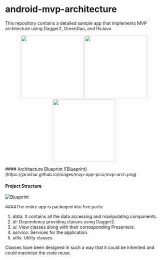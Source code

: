 # android-mvp-architecture
This repository contains a detailed sample app that implements MVP architecture using Dagger2, GreenDao, and RxJava
<p align="center">
  <img src="https://janishar.github.io/images/mvp-app-pics/mvp-login.png" width="200">
  <img src="https://janishar.github.io/images/mvp-app-pics/main-view.png" width="200">
  <img src="https://janishar.github.io/gifs/mvp-app.gif" width="200">
</p>
#### Architecture Blueprint
![Blueprint](https://janishar.github.io/images/mvp-app-pics/mvp-arch.png)

#### Project Structure
![Blueprint](https://janishar.github.io/images/mvp-app-pics/mvp-project-structure-diagram.png)

####The entire app is packaged into five parts:
1. *data*: It contains all the data accessing and manipulating components.
2. *di*: Dependency providing classes using Dagger2.
3. *ui*: View classes along with their corresponding Presenters.
4. *service*: Services for the application.
5. *utils*: Utility classes.

Classes have been designed in such a way that it could be inherited and could maximize the code reuse.
